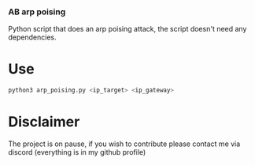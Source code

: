 ### AB arp poising
Python script that does an arp poising attack, the script doesn't need any dependencies.

# Use

```sh
python3 arp_poising.py <ip_target> <ip_gateway>
```
# Disclaimer
The project is on pause, if you wish to contribute please contact me via discord (everything is in my github profile)